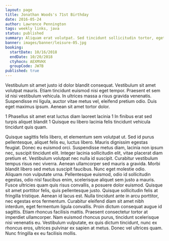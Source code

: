 ```yaml
---
layout: page
title: Jonathan Woods's 71st Birthday
date: 2016-05-24
author: Lawrence Pennington
tags: weekly links, java
status: published
summary: Aliquam erat volutpat. Sed tincidunt sollicitudin tortor, eget.
banner: images/banner/leisure-05.jpg
booking:
  startDate: 10/16/2018
  endDate: 10/20/2018
  ctyhocn: AEXMVHX
  groupCode: JW7B
published: true
---
```

Vestibulum sit amet justo id dolor blandit consequat. Vestibulum sit amet volutpat mauris. Etiam tincidunt euismod nisi eget tempor. Praesent et sem id nisi vestibulum vehicula. In ultrices massa a risus gravida venenatis. Suspendisse mi ligula, auctor vitae metus vel, eleifend pretium odio. Duis eget maximus ipsum. Aenean sit amet tortor dolor.

1 Phasellus sit amet erat luctus diam laoreet lacinia
1 In finibus erat sed turpis aliquet blandit
1 Quisque eu libero lacinia felis tincidunt vehicula tincidunt quis quam.

Quisque sagittis felis libero, et elementum sem volutpat ut. Sed id purus pellentesque, aliquet felis eu, luctus libero. Mauris dignissim egestas feugiat. Donec eu euismod orci. Suspendisse metus diam, lacinia non ipsum nec, suscipit tincidunt elit. Integer lacinia sollicitudin elit, vitae placerat diam pretium et. Vestibulum volutpat nec nulla id suscipit. Curabitur vestibulum tempus risus nec viverra. Aenean ullamcorper sed mauris a gravida. Morbi blandit libero sed metus suscipit faucibus. Nunc eget molestie odio. Aliquam non vulputate urna.
Pellentesque euismod, odio id sollicitudin egestas, odio nisl faucibus enim, scelerisque aliquet sem justo a mauris. Fusce ultricies quam quis risus convallis, a posuere dolor euismod. Quisque sit amet porttitor felis, quis pellentesque justo. Quisque sollicitudin felis at fringilla tristique. Aenean id lacus est. Nulla tincidunt ante in arcu porttitor, nec egestas eros fermentum. Curabitur eleifend diam sit amet nibh interdum, eget fermentum ligula convallis. Proin dictum consequat augue id sagittis. Etiam rhoncus facilisis mattis. Praesent consectetur tortor at imperdiet ullamcorper. Nam euismod rhoncus purus, tincidunt scelerisque nisi venenatis eu. Vestibulum vulputate, ex quis dictum tincidunt, nunc ex rhoncus eros, ultrices pulvinar ex sapien at metus. Donec vel ultrices quam. Nunc fringilla ex eu facilisis mollis.
